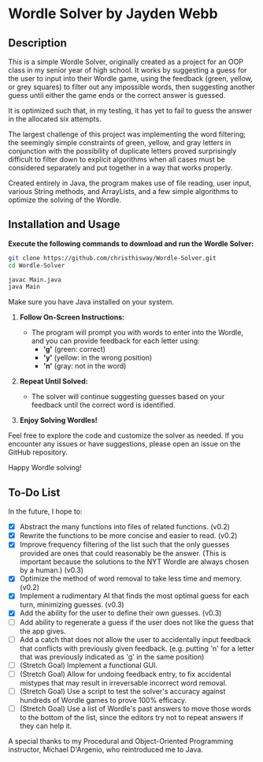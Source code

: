# Wordle Solver by Jayden Webb

## Description
This is a simple Wordle Solver, originally created as a project for an OOP class in my senior year of high school.
It works by suggesting a guess for the user to input into their Wordle game, 
using the feedback (green, yellow, or grey squares) to filter out any impossible words, 
then suggesting another guess until either the game ends or the correct answer is guessed.

It is optimized such that, in my testing, it has yet to fail to guess the answer in the allocated six attempts.

The largest challenge of this project was implementing the word filtering; the seemingly simple constraints of green, yellow, and gray letters
in conjunction with the possibility of duplicate letters proved surprisingly difficult to filter down to explicit algorithms
when all cases must be considered separately and put together in a way that works properly.

Created entirely in Java, the program makes use of file reading, user input, various String methods, and ArrayLists, and a few simple algorithms to optimize the solving of the Wordle.

## Installation and Usage
**Execute the following commands to download and run the Wordle Solver:**
   ```bash
   git clone https://github.com/christhisway/Wordle-Solver.git
   cd Wordle-Solver

   javac Main.java
   java Main
   ```
   Make sure you have Java installed on your system.

1. **Follow On-Screen Instructions:**
   - The program will prompt you with words to enter into the Wordle, and you can provide feedback for each letter using:
      - **'g'** (green: correct)
      - **'y'** (yellow: in the wrong position)
      - **'n'** (gray: not in the word)

2. **Repeat Until Solved:**
   - The solver will continue suggesting guesses based on your feedback until the correct word is identified.

3. **Enjoy Solving Wordles!**

Feel free to explore the code and customize the solver as needed. If you encounter any issues or have suggestions, please open an issue on the GitHub repository.

Happy Wordle solving!

## To-Do List
In the future, I hope to:
- [x] Abstract the many functions into files of related functions. (v0.2)
- [x] Rewrite the functions to be more concise and easier to read. (v0.2)
- [x] Improve frequency filtering of the list such that the only guesses provided are ones that could reasonably be the answer. (This is important because the solutions to the NYT Wordle are always chosen by a human.) (v0.3)
- [x] Optimize the method of word removal to take less time and memory. (v0.2)
- [X] Implement a rudimentary AI that finds the most optimal guess for each turn, minimizing guesses. (v0.3)
- [x] Add the ability for the user to define their own guesses. (v0.3)
- [ ] Add ability to regenerate a guess if the user does not like the guess that the app gives.
- [ ] Add a catch that does not allow the user to accidentally input feedback that conflicts with previously given feedback. (e.g. putting 'n' for a letter that was previously indicated as 'g' in the same position)
- [ ] \(Stretch Goal) Implement a functional GUI.
- [ ] \(Stretch Goal) Allow for undoing feedback entry, to fix accidental mistypes that may result in irreversable incorrect word removal.
- [ ] \(Stretch Goal) Use a script to test the solver's accuracy against hundreds of Wordle games to prove 100% efficacy.
- [ ] \(Stretch Goal) Use a list of Wordle's past answers to move those words to the bottom of the list, since the editors try not to repeat answers if they can help it.

A special thanks to my Procedural and Object-Oriented Programming instructor, Michael D'Argenio, who reintroduced me to Java.
